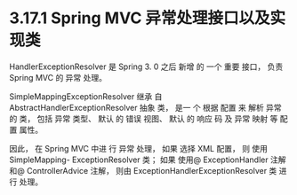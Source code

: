 # 3.17.1 Spring MVC 异常处理接口以及实现类

HandlerExceptionResolver 是 Spring 3. 0 之后 新增 的 一个 重要 接口， 负责 Spring MVC 的 异常 处理。

SimpleMappingExceptionResolver 继承 自 AbstractHandlerExceptionResolver 抽象 类， 是一 个 根据 配置 来 解析 异常 的 类， 包括 异常 类型、 默认 的 错误 视图、 默认 的 响应 码 及 异常 映射 等 配置 属性。

因此， 在 Spring MVC 中进 行 异常 处理， 如果 选择 XML 配置， 则 使用 SimpleMapping- ExceptionResolver 类； 如果 使用@ ExceptionHandler 注解 和@ ControllerAdvice 注解， 则由 ExceptionHandlerExceptionResolver 类 进行 处理。

